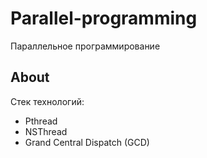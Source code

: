 # Parallel-programming

Параллельное программирование

## About

Стек технологий:

* Pthread 
* NSThread
* Grand Central Dispatch (GCD)
